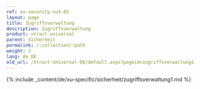 ```yaml
---
ref: xu-security-xu3-02
layout: page
title: Zugriffsverwaltung
description: Zugriffsverwaltung
product: xtract-universal
parent: Sicherheit
permalink: /:collection/:path
weight: 2
lang: de_DE
old_url: /Xtract-Universal-DE/default.aspx?pageid=zugriffsverwaltung1
---
```

{% include _content/de/xu-specific/sicherheit/zugriffsverwaltung1.md %}
